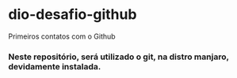 # dio-desafio-github
Primeiros contatos com o Github

### Neste repositório, será utilizado o git, na distro manjaro, devidamente instalada.

